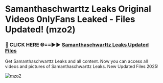 # Samanthaschwarttz Leaks Original Videos 0nlyFans Leaked - Files Updated! (mzo2)

<h3>🔴 CLICK HERE 🌐==►► <a href="https://tinyurl.com/ehrbuxhb" rel="nofollow">Samanthaschwarttz Leaks Updated Files</a></h3>

Get Samanthaschwarttz Leaks and all content. Now you can access all videos and pictures of Samanthaschwarttz Leaks. New Updated Files 2025!

[![mzo2](https://i.imgur.com/lVYEuWS.gif)](https://tinyurl.com/ehrbuxhb)
